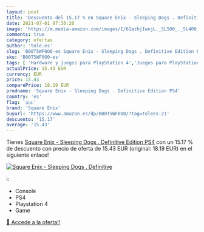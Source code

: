 ```yaml
---
layout: post
title: 'Descuento del 15.17 % en Square Enix - Sleeping Dogs . Definitive'
date: 2021-07-01 07:36:20
image: 'https://m.media-amazon.com/images/I/61azhjIwnjL._SL500_._SL400_.jpg'
comments: true
category: ofertas
author: 'tole.es'
slug: 'B00T5WF0O0-es Square Enix - Sleeping Dogs . Definitive Edition PS4'
sku: 'B00T5WF0O0-es'
tags: [ 'Hardware y juegos para PlayStation 4','Juegos para PlayStation 4','Videojuegos','ps4','square enix', ]
actualPrice: 15.43 EUR
currency: EUR
price: 15.43
comparePrice: 18.19 EUR
prodname: 'Square Enix - Sleeping Dogs . Definitive Edition PS4'
country: 'es'
flag: '🇪🇸'
brand: 'Square Enix'
buyurl: 'https://www.amazon.es/dp/B00T5WF0O0/?tag=tolees-21'
descuento: '15.17'
average: '15.43'
---
```


Tienes [Square Enix - Sleeping Dogs . Definitive Edition PS4](https://www.amazon.es/dp/B00T5WF0O0/?tag=tolees-21) con un 15.17 % de descuento con precio de oferta de 15.43 EUR (original: 18.19 EUR) en el siguiente enlace!

[![Square Enix - Sleeping Dogs . Definitive](https://m.media-amazon.com/images/I/61azhjIwnjL._SL500_._SL400_.jpg)](https://www.amazon.es/dp/B00T5WF0O0/?tag=tolees-21)

ℹ️:

- Console
- PS4
- Playstation 4
- Game

[🛒 Accede a la oferta!!](https://www.amazon.es/dp/B00T5WF0O0/?tag=tolees-21)
